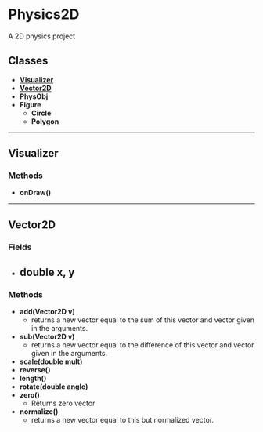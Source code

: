 # Physics2D
A 2D physics project

## Classes
- **[Visualizer](#visualizer)**
- **[Vector2D](#vector2d)**
- **PhysObj**
- **Figure**
    - **Circle**
    - **Polygon**
            
________________________________________

## <a name = "visualizer" >Visualizer</a>

### Methods
- **onDraw()**

________________________________________

## <a name = "vector2d" >Vector2D</a>

### Fields
- **double x, y**
	- 

### Methods
- **add(Vector2D v)**
    - returns a new vector equal to the sum of this vector and vector given in the arguments.
- **sub(Vector2D v)**
	- returns a new vector equal to the difference of this vector and vector given in the arguments.
- **scale(double mult)**
- **reverse()**
- **length()**
- **rotate(double angle)**
- **zero()**
    * Returns zero vector
- **normalize()**
	* returns a new vector equal to this but normalized vector.

